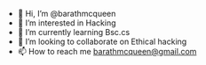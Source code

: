 - 👋 Hi, I’m @barathmcqueen
- 👀 I’m interested in Hacking
- 🌱 I’m currently learning Bsc.cs
- 💞️ I’m looking to collaborate on Ethical hacking
- 📫 How to reach me barathmcqueen@gmail.com
  

<!---
barathmcqueen/barathmcqueen is a ✨ special ✨ repository because its `README.md` (this file) appears on your GitHub profile.
You can click the Preview link to take a look at your changes.
--->

